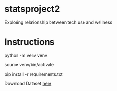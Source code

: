 # statsproject2
Exploring relationship between tech use and wellness

# Instructions

python -m venv venv

source venv/bin/activate

pip install -r requirements.txt

Download Dataset [here](https://www.kaggle.com/datasets/abhishekdave9/digital-habits-vs-mental-health-dataset/data)